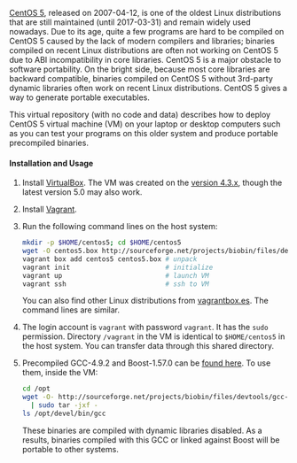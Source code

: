 [CentOS 5][centos], released on 2007-04-12, is one of the oldest Linux
distributions that are still maintained (until 2017-03-31) and remain widely
used nowadays. Due to its age, quite a few programs are hard to be compiled on
CentOS 5 caused by the lack of modern compilers and libraries; binaries
compiled on recent Linux distributions are often not working on CentOS 5 due to
ABI incompatibility in core libraries. CentOS 5 is a major obstacle to software
portability. On the bright side, because most core libraries are backward
compatible, binaries compiled on CentOS 5 without 3rd-party dynamic libraries
often work on recent Linux distributions. CentOS 5 gives a way to generate
portable executables.

This virtual repository (with no code and data) describes how to deploy CentOS
5 virtual machine (VM) on your laptop or desktop computers such as you can test
your programs on this older system and produce portable precompiled binaries.

#### Installation and Usage

1. Install [VirtualBox][vb]. The VM was created on the [version 4.3.x][vb43],
   though the latest version 5.0 may also work.

2. Install [Vagrant][vg].

3. Run the following command lines on the host system:
   ```sh
   mkdir -p $HOME/centos5; cd $HOME/centos5
   wget -O centos5.box http://sourceforge.net/projects/biobin/files/devtools/centos5.box/download
   vagrant box add centos5 centos5.box # unpack
   vagrant init                        # initialize
   vagrant up                          # launch VM
   vagrant ssh                         # ssh to VM
   ```
   You can also find other Linux distributions from [vagrantbox.es][vbox].
   The command lines are similar.

4. The login account is `vagrant` with password `vagrant`. It has the `sudo`
   permission. Directory `/vagrant` in the VM is identical to `$HOME/centos5`
   in the host system. You can transfer data through this shared directory.

5. Precompiled GCC-4.9.2 and Boost-1.57.0 can be [found here][biobin]. To use
   them, inside the VM:
   ```sh
   cd /opt
   wget -O- http://sourceforge.net/projects/biobin/files/devtools/gcc-static-4.9.2_x64-centos5.tar.bz2/download \
     | sudo tar -jxf -
   ls /opt/devel/bin/gcc
   ```
   These binaries are compiled with dynamic libraries disabled. As a results, 
   binaries compiled with this GCC or linked against Boost will be portable to
   other systems.

[centos]: https://en.wikipedia.org/wiki/CentOS
[vb]: https://www.virtualbox.org/wiki/Downloads
[vb43]: https://www.virtualbox.org/wiki/Download_Old_Builds_4_3
[vg]: https://www.vagrantup.com/downloads.html
[biobin]: https://sourceforge.net/projects/biobin/files/devtools/
[vbox]: http://www.vagrantbox.es
